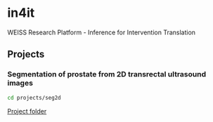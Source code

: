 # in4it

WEISS Research Platform - Inference for Intervention Translation


## Projects

### Segmentation of prostate from 2D transrectal ultrasound images
```bash
cd projects/seg2d
```
[Project folder](projects/seg2d)